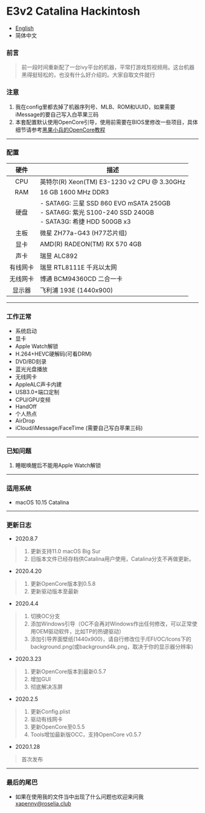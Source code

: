 

# E3v2 Catalina Hackintosh

- [English](https://github.com/xapenny/E3v2-Catalina-Hackintosh-setup/blob/master/README_EN.md)
- 简体中文

### 前言

> 前一段时间重新配了一台ivy平台的机器，平常打游戏剪视频用。这台机器黑得挺轻松的，也没有什么好介绍的。大家自取文件就行

### 注意

1. 我在config里都去掉了机器序列号、MLB、ROM和UUID，如果需要iMessage的要自己写入白苹果三码
2. 本套配置默认使用OpenCore引导，使用前需要在BIOS里修改一些项目，具体细节请参考[黑果小兵的OpenCore教程](https://blog.daliansky.net/OpenCore-BootLoader.html)

---

### 配置

|   硬件   | 描述                                                         |
| :------: | ------------------------------------------------------------ |
|   CPU    | 英特尔(R) Xeon(TM) E3-1230 v2 CPU @ 3.30GHz                   |
|   RAM    | 16 GB 1600 MHz DDR3                                          |
|   硬盘   | - SATA6G: 三星 SSD 860 EVO mSATA 250GB <br/>- SATA6G: 紫光 S100-240 SSD 240GB<br/>- SATA3G: 希捷 HDD 500GB x3 |
|   主板   | 微星 ZH77a-G43 (H77芯片组)                                                |
|   显卡   | AMD(R) RADEON(TM) RX 570 4GB                                 |
|   声卡   | 瑞昱 ALC892                                               |
| 有线网卡 | 瑞昱 RTL8111E 千兆以太网                |
| 无线网卡 | 博通 BCM94360CD 二合一卡                                         |
|  显示器  | 飞利浦 193E (1440x900)                                      |

---

### 工作正常

- 系统启动
- 显卡
- Apple Watch解锁
- H.264+HEVC硬解码(可看DRM)
- DVD/BD刻录
- 蓝光光盘播放
- 无线网卡
- AppleALC声卡内建
- USB3.0+端口定制
- CPU/GPU变频
- HandOff
- 个人热点
- AirDrop
- iCloud/iMessage/FaceTime (需要自己写白苹果三码)

---

### 已知问题

1. 睡眠唤醒后不能用Apple Watch解锁

---


### 适用系统

- macOS 10.15 Catalina

---

### 更新日志
- 2020.8.7
> 1. 更新支持11.0 macOS Big Sur
> 2. 旧版本文件已经存档供Catalina用户使用，Catalina分支不再做更新。

- 2020.4.20

> 1. 更新OpenCore版本到0.5.8
> 2. 更新驱动版本至最新

- 2020.4.4

> 1. 切换OC分支
> 2. 添加Windows引导（OC不会再对Windows作出任何修改，可以正常使用OEM驱动软件，比如TP的热键驱动）
> 3. 添加引导界面壁纸(1440x900)，请自行修改位于/EFI/OC/Icons下的background.png(或background4k.png，取决于你的显示器分辨率)

- 2020.3.23
> 1. 更新OpenCore版本到最新0.5.7
> 2. 增加GUI
> 3. 彻底解决冻屏

- 2020.2.5

> 1. 更新Config.plist
> 2. 驱动有线网卡
> 3. 更新OpenCore至0.5.5
> 4. Tools增加最新版OCC，支持OpenCore v0.5.7


- 2020.1.28

> 首次发布

---

### 最后的尾巴

- 如果在使用我的文件当中出现了什么问题也欢迎来问我<xapenny@roselia.club>
